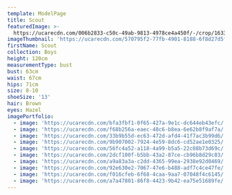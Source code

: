 ```yaml
---
template: ModelPage
title: Scout
featuredImage: >-
  https://ucarecdn.com/006b2833-c50c-49ab-9813-4978ce4a450f/-/crop/1633x1354/0,600/-/preview/
imageThumbnail: 'https://ucarecdn.com/570795f2-77fb-4901-8188-6f8d27d5f2c9/'
firstName: Scout
collection: Boys
height: 120cm
measurementType: bust
bust: 63cm
waist: 67cm
hips: 71cm
size: 8-10
shoeSize: '13'
hair: Brown
eyes: Hazel
imagePortfolio:
  - image: 'https://ucarecdn.com/bfa3fbf1-0f65-427a-9e1c-dc644eb43efc/'
  - image: 'https://ucarecdn.com/f68b256a-eaec-48c6-b8ea-6e62b8f9af7a/'
  - image: 'https://ucarecdn.com/33b9b55d-ec63-472d-afd4-41f7ac3b99d6/'
  - image: 'https://ucarecdn.com/9b907002-7924-4e59-8dc6-cd52ae1e0325/'
  - image: 'https://ucarecdn.com/56fc4a52-a118-4a99-b5a5-22c08b73d69c/'
  - image: 'https://ucarecdn.com/2dcf100f-b5bb-43a2-87ce-cb96b8d29c83/'
  - image: 'https://ucarecdn.com/a9a83a3a-c2dd-4365-99ea-2938e92d0469/'
  - image: 'https://ucarecdn.com/92e630e2-7067-47e6-b488-adf7c4ce47fe/'
  - image: 'https://ucarecdn.com/f016cfeb-6f68-4caa-9aa7-07048f4c6145/'
  - image: 'https://ucarecdn.com/a7a47801-86f8-4423-9b42-ea75e51689fe/'
---
```


